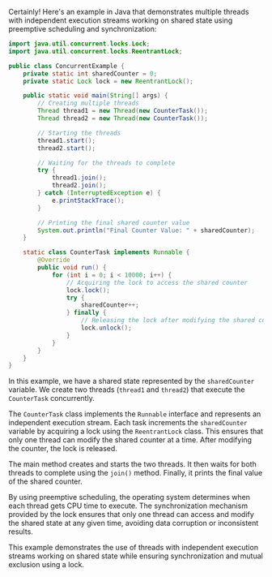 Certainly! Here's an example in Java that demonstrates multiple threads with independent execution streams working on shared state using preemptive scheduling and synchronization:

```java
import java.util.concurrent.locks.Lock;
import java.util.concurrent.locks.ReentrantLock;

public class ConcurrentExample {
    private static int sharedCounter = 0;
    private static Lock lock = new ReentrantLock();

    public static void main(String[] args) {
        // Creating multiple threads
        Thread thread1 = new Thread(new CounterTask());
        Thread thread2 = new Thread(new CounterTask());

        // Starting the threads
        thread1.start();
        thread2.start();

        // Waiting for the threads to complete
        try {
            thread1.join();
            thread2.join();
        } catch (InterruptedException e) {
            e.printStackTrace();
        }

        // Printing the final shared counter value
        System.out.println("Final Counter Value: " + sharedCounter);
    }

    static class CounterTask implements Runnable {
        @Override
        public void run() {
            for (int i = 0; i < 10000; i++) {
                // Acquiring the lock to access the shared counter
                lock.lock();
                try {
                    sharedCounter++;
                } finally {
                    // Releasing the lock after modifying the shared counter
                    lock.unlock();
                }
            }
        }
    }
}
```

In this example, we have a shared state represented by the `sharedCounter` variable. We create two threads (`thread1` and `thread2`) that execute the `CounterTask` concurrently.

The `CounterTask` class implements the `Runnable` interface and represents an independent execution stream. Each task increments the `sharedCounter` variable by acquiring a lock using the `ReentrantLock` class. This ensures that only one thread can modify the shared counter at a time. After modifying the counter, the lock is released.

The main method creates and starts the two threads. It then waits for both threads to complete using the `join()` method. Finally, it prints the final value of the shared counter.

By using preemptive scheduling, the operating system determines when each thread gets CPU time to execute. The synchronization mechanism provided by the lock ensures that only one thread can access and modify the shared state at any given time, avoiding data corruption or inconsistent results.

This example demonstrates the use of threads with independent execution streams working on shared state while ensuring synchronization and mutual exclusion using a lock.